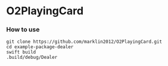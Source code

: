 # O2PlayingCard
### How to use

```
git clone https://github.com/marklin2012/O2PlayingCard.git
cd example-package-dealer
swift build
.build/debug/Dealer
```